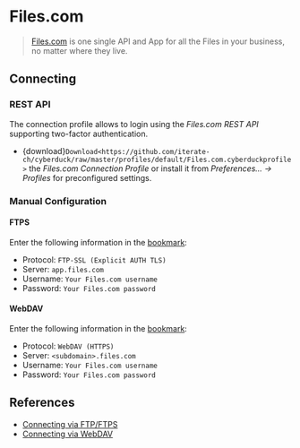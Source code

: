 Files.com
====

> [Files.com](https://www.files.com/) is one single API and App for all the Files in your business, no matter where they live.

## Connecting

### REST API

The connection profile allows to login using the *Files.com REST API* supporting two-factor authentication.

- {download}`Download<https://github.com/iterate-ch/cyberduck/raw/master/profiles/default/Files.com.cyberduckprofile>` the *Files.com Connection Profile* or install it from *Preferences… → Profiles* for preconfigured settings.

### Manual Configuration

#### FTPS

Enter the following information in the [bookmark](../cyberduck/bookmarks.md):

- Protocol: `FTP-SSL (Explicit AUTH TLS)`
- Server: `app.files.com`
- Username: `Your Files.com username`
- Password: `Your Files.com password`

#### WebDAV

Enter the following information in the [bookmark](../cyberduck/bookmarks.md):

- Protocol: `WebDAV (HTTPS)`
- Server: `<subdomain>.files.com`
- Username: `Your Files.com username`
- Password: `Your Files.com password`

## References

- [Connecting via FTP/FTPS](https://www.files.com/docs/integrations/ftp-ftps)
- [Connecting via WebDAV](https://www.files.com/docs/integrations/webdav)